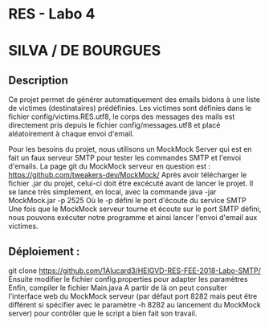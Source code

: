 # RES - Labo 4
# SILVA / DE BOURGUES

## Description
Ce projet permet de générer automatiquement des emails bidons à une liste de victimes (destinataires) prédéfinies. Les victimes sont définies dans le fichier config/victims.RES.utf8, le corps des messages des mails est directement pris depuis le fichier config/messages.utf8 et placé aléatoirement à chaque envoi d'email.

Pour les besoins du projet, nous utilisons un MockMock Server qui est en fait un faux serveur SMTP pour tester les commandes SMTP et l'envoi d'emails.
La page git du MockMock serveur en question est : https://github.com/tweakers-dev/MockMock/
Après avoir télécharger le fichier .jar du projet, celui-ci doit être excécuté avant de lancer le projet.
Il se lance très simplement, en local, avec la commande java -jar MockMock.jar -p 2525
Où le -p défini le port d'écoute du service SMTP
Une fois que le MockMock serveur tourne et écoute sur le port SMTP défini, nous pouvons exécuter notre programme et ainsi lancer l'envoi d'email aux victimes.

## Déploiement :
git clone https://github.com/1Alucard3/HEIGVD-RES-FEE-2018-Labo-SMTP/
Ensuite modifier le fichier config.properties pour adapter les paramètres
Enfin, compiler le fichier Main.java
A partir de là on peut consulter l'interface web du MockMock serveur (par défaut port 8282 mais peut être différent si spécifier avec le paramètre -h 8282 au lancement du MockMock server) pour contrôler que le script a bien fait son travail.

